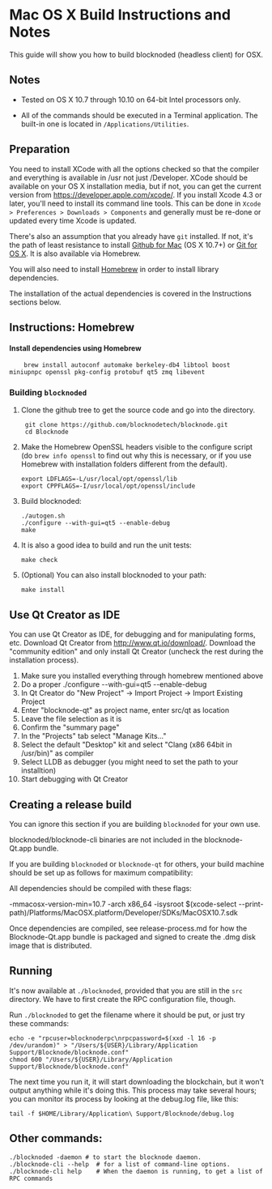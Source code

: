 Mac OS X Build Instructions and Notes
====================================
This guide will show you how to build blocknoded (headless client) for OSX.

Notes
-----

* Tested on OS X 10.7 through 10.10 on 64-bit Intel processors only.

* All of the commands should be executed in a Terminal application. The
built-in one is located in `/Applications/Utilities`.

Preparation
-----------

You need to install XCode with all the options checked so that the compiler
and everything is available in /usr not just /Developer. XCode should be
available on your OS X installation media, but if not, you can get the
current version from https://developer.apple.com/xcode/. If you install
Xcode 4.3 or later, you'll need to install its command line tools. This can
be done in `Xcode > Preferences > Downloads > Components` and generally must
be re-done or updated every time Xcode is updated.

There's also an assumption that you already have `git` installed. If
not, it's the path of least resistance to install [Github for Mac](https://mac.github.com/)
(OS X 10.7+) or
[Git for OS X](https://code.google.com/p/git-osx-installer/). It is also
available via Homebrew.

You will also need to install [Homebrew](http://brew.sh) in order to install library
dependencies.

The installation of the actual dependencies is covered in the Instructions
sections below.

Instructions: Homebrew
----------------------

#### Install dependencies using Homebrew

        brew install autoconf automake berkeley-db4 libtool boost miniupnpc openssl pkg-config protobuf qt5 zmq libevent

### Building `blocknoded`

1. Clone the github tree to get the source code and go into the directory.

        git clone https://github.com/blocknodetech/blocknode.git
        cd Blocknode

2.  Make the Homebrew OpenSSL headers visible to the configure script  (do ```brew info openssl``` to find out why this is necessary, or if you use Homebrew with installation folders different from the default).

        export LDFLAGS=-L/usr/local/opt/openssl/lib
        export CPPFLAGS=-I/usr/local/opt/openssl/include

3.  Build blocknoded:

        ./autogen.sh
        ./configure --with-gui=qt5 --enable-debug
        make

4.  It is also a good idea to build and run the unit tests:

        make check

5.  (Optional) You can also install blocknoded to your path:

        make install

Use Qt Creator as IDE
------------------------
You can use Qt Creator as IDE, for debugging and for manipulating forms, etc.
Download Qt Creator from http://www.qt.io/download/. Download the "community edition" and only install Qt Creator (uncheck the rest during the installation process).

1. Make sure you installed everything through homebrew mentioned above
2. Do a proper ./configure --with-gui=qt5 --enable-debug
3. In Qt Creator do "New Project" -> Import Project -> Import Existing Project
4. Enter "blocknode-qt" as project name, enter src/qt as location
5. Leave the file selection as it is
6. Confirm the "summary page"
7. In the "Projects" tab select "Manage Kits..."
8. Select the default "Desktop" kit and select "Clang (x86 64bit in /usr/bin)" as compiler
9. Select LLDB as debugger (you might need to set the path to your installtion)
10. Start debugging with Qt Creator

Creating a release build
------------------------
You can ignore this section if you are building `blocknoded` for your own use.

blocknoded/blocknode-cli binaries are not included in the blocknode-Qt.app bundle.

If you are building `blocknoded` or `blocknode-qt` for others, your build machine should be set up
as follows for maximum compatibility:

All dependencies should be compiled with these flags:

 -mmacosx-version-min=10.7
 -arch x86_64
 -isysroot $(xcode-select --print-path)/Platforms/MacOSX.platform/Developer/SDKs/MacOSX10.7.sdk

Once dependencies are compiled, see release-process.md for how the Blocknode-Qt.app
bundle is packaged and signed to create the .dmg disk image that is distributed.

Running
-------

It's now available at `./blocknoded`, provided that you are still in the `src`
directory. We have to first create the RPC configuration file, though.

Run `./blocknoded` to get the filename where it should be put, or just try these
commands:

    echo -e "rpcuser=blocknoderpc\nrpcpassword=$(xxd -l 16 -p /dev/urandom)" > "/Users/${USER}/Library/Application Support/Blocknode/blocknode.conf"
    chmod 600 "/Users/${USER}/Library/Application Support/Blocknode/blocknode.conf"

The next time you run it, it will start downloading the blockchain, but it won't
output anything while it's doing this. This process may take several hours;
you can monitor its process by looking at the debug.log file, like this:

    tail -f $HOME/Library/Application\ Support/Blocknode/debug.log

Other commands:
-------

    ./blocknoded -daemon # to start the blocknode daemon.
    ./blocknode-cli --help  # for a list of command-line options.
    ./blocknode-cli help    # When the daemon is running, to get a list of RPC commands
